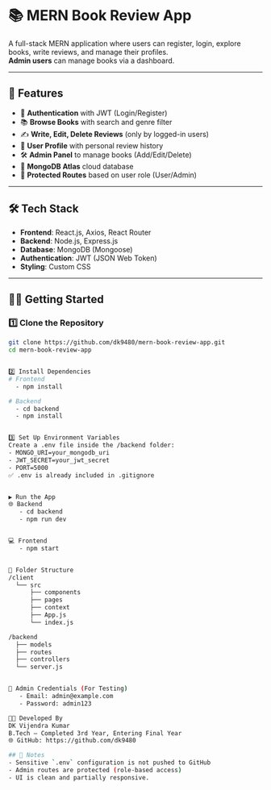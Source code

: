 # 📚 MERN Book Review App

A full-stack MERN application where users can register, login, explore books, write reviews, and manage their profiles.  
**Admin users** can manage books via a dashboard.

---

## 🚀 Features

- 🔐 **Authentication** with JWT (Login/Register)
- 📚 **Browse Books** with search and genre filter
- ✍️ **Write, Edit, Delete Reviews** (only by logged-in users)
- 👤 **User Profile** with personal review history
- 🛠️ **Admin Panel** to manage books (Add/Edit/Delete)
- 💾 **MongoDB Atlas** cloud database
- 🧼 **Protected Routes** based on user role (User/Admin)

---

## 🛠️ Tech Stack

- **Frontend**: React.js, Axios, React Router
- **Backend**: Node.js, Express.js
- **Database**: MongoDB (Mongoose)
- **Authentication**: JWT (JSON Web Token)
- **Styling**: Custom CSS

---

## 🧑‍💻 Getting Started

### 1️⃣ Clone the Repository

```bash
git clone https://github.com/dk9480/mern-book-review-app.git
cd mern-book-review-app


2️⃣ Install Dependencies
# Frontend
  - npm install

# Backend
  - cd backend
  - npm install


3️⃣ Set Up Environment Variables
Create a .env file inside the /backend folder:
- MONGO_URI=your_mongodb_uri
- JWT_SECRET=your_jwt_secret
- PORT=5000
✅ .env is already included in .gitignore


▶️ Run the App
🌐 Backend
   - cd backend
   - npm run dev


💻 Frontend
   - npm start


📁 Folder Structure
/client
  └── src
      ├── components
      ├── pages
      ├── context
      ├── App.js
      └── index.js

/backend
  ├── models
  ├── routes
  ├── controllers
  └── server.js


🔐 Admin Credentials (For Testing)
   - Email: admin@example.com
   - Password: admin123

🧑‍🎓 Developed By
DK Vijendra Kumar
B.Tech – Completed 3rd Year, Entering Final Year
🌐 GitHub: https://github.com/dk9480

## 📌 Notes
- Sensitive `.env` configuration is not pushed to GitHub
- Admin routes are protected (role-based access)
- UI is clean and partially responsive.

